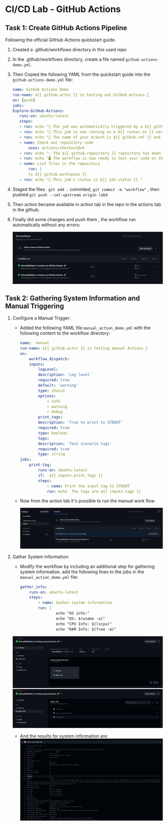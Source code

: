 # CI/CD Lab - GitHub Actions


## Task 1: Create GitHub Actions Pipeline

Following the official GitHub Actions quickstart guide.

1. Created a .github/workflows directory in this used repo

2. In the .github/workflows directory, create a file named `github-actions-demo.yml`.

3. Then Copied the following YAML from the quickstart guide  into the `github-actions-demo.yml` file:
     ```yaml
    name: GitHub Actions Demo
    run-name: ${{ github.actor }} is testing out GitHub Actions 🚀
    on: [push]
    jobs:
    Explore-GitHub-Actions:
        runs-on: ubuntu-latest
        steps:
        - run: echo "🎉 The job was automatically triggered by a ${{ github.event_name }} event."
        - run: echo "🐧 This job is now running on a ${{ runner.os }} server hosted by GitHub!"
        - run: echo "🔎 The name of your branch is ${{ github.ref }} and your repository is ${{ github.repository }}."
        - name: Check out repository code
            uses: actions/checkout@v4
        - run: echo "💡 The ${{ github.repository }} repository has been cloned to the runner."
        - run: echo "🖥️ The workflow is now ready to test your code on the runner."
        - name: List files in the repository
            run: |
            ls ${{ github.workspace }}
        - run: echo "🍏 This job's status is ${{ job.status }}."
    ```

4. Staged the files  ` git add .` commited, ` git commit -m "workflow" ` , then pushed `git push --set-upstream origin lab9`

5. Then action became available in action tab in the repo in the actions tab in the github.

6. Finally did some changes and push them , the workflow run automatically without any errors:

     ![Alt text](images/1.png)


 ## Task 2: Gathering System Information and Manual Triggering

 1. Configure a Manual Trigger:
    - Added the following YAML file  `manual_action_demo.yml`
        with the following content  to the workflow directory:
        ```yaml
        name:  manual  
        run-name: ${{ github.actor }} is testing manual Actions 🚀
        on:
            workflow_dispatch:
            inputs:
                logLevel:
                description: 'Log level'
                required: true
                default: 'warning'
                type: choice
                options:
                    - info
                    - warning
                    - debug
                print_tags:
                description: 'True to print to STDOUT'
                required: true
                type: boolean
                tags:
                description: 'Test scenario tags'
                required: true
                type: string
        jobs:
            print-tag:
                runs-on: ubuntu-latest
                if:  ${{ inputs.print_tags }} 
                steps:
                    - name: Print the input tag to STDOUT
                    run: echo  The tags are ${{ inputs.tags }} 
        ```
    - Now from the action tab it's possible to run the manual work flow
    
        ![Alt text](images/2.png)

2. Gather System Information:
    - Modify the workflow by  including an additional step for gathering system information. add the following lines to the jobs in the 
    `manual_action_demo.yml` file:
        ```yaml
        gather_info:
            runs-on: ubuntu-latest
            steps:
                - name: Gather system information
                run: |
                        echo "OS info:"
                        echo "OS: $(uname -a)"
                        echo "CPU Info: $(lscpu)"
                        echo "RAM Info: $(free -m)"
        ```
    ![Alt text](images/3.png)
    ![Alt text](images/4.png)
    - And the results for system information are:
    ![Alt text](images/5.png)
